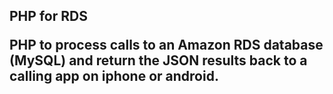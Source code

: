 <h2>PHP for RDS
<p>PHP to process calls to an Amazon RDS database (MySQL) and return the JSON results back to a calling app on iphone or android.</p>

